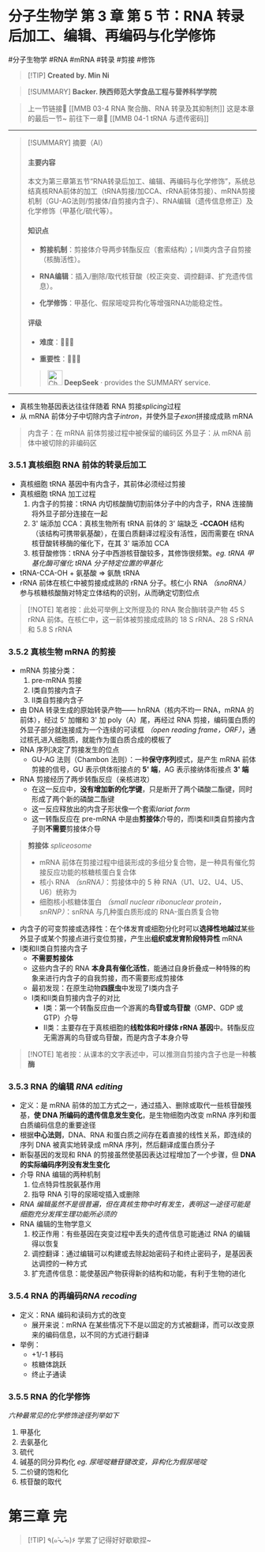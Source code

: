 # 分子生物学 第 3 章 第 5 节：RNA 转录后加工、编辑、再编码与化学修饰
#分子生物学 #RNA #mRNA #转录 #剪接 #修饰


> [!TIP] **Created by. Min Ni**

> [!SUMMARY] **Backer. 陕西师范大学食品工程与营养科学学院**

> 上一节链接🔗 [[MMB 03-4 RNA 聚合酶、RNA 转录及其抑制剂]]
> 这是本章的最后一节~
> 前往下一章🚀 [[MMB 04-1 tRNA 与遗传密码]]

---

> [!SUMMARY] 摘要（AI）
> 
> #### 主要内容
> 
> 本文为第三章第五节“RNA转录后加工、编辑、再编码与化学修饰”，系统总结真核RNA前体的加工（tRNA剪接/加CCA、rRNA前体剪接）、mRNA剪接机制（GU-AG法则/剪接体/自剪接内含子）、RNA编辑（遗传信息修正）及化学修饰（甲基化/硫代等）。
> 
> #### 知识点
> 
> - **剪接机制**：剪接体介导两步转酯反应（套索结构）；Ⅰ/Ⅱ类内含子自剪接（核酶活性）。
>     
> - **RNA编辑**：插入/删除/取代核苷酸（校正突变、调控翻译、扩充遗传信息）。
>     
> - **化学修饰**：甲基化、假尿嘧啶异构化等增强RNA功能稳定性。
>     
> 
> #### 评级
> 
> - **难度**：🌿🌿🌿
>     
> - **重要性**：🌟🌟🌟
> 
>><img src="https://img.icons8.com/?size=100&id=YWOidjGxCpFW&format=png&color=000000" alt="ChatGPT Icon" width="30" height="30" style="margin-bottom: -7px;"> **DeepSeek** · provides the SUMMARY service.

---
- 真核生物基因表达往往伴随着 RNA 剪接*splicing*过程
- 从 mRNA 前体分子中切除内含子*intron*，并使外显子*exon*拼接成成熟 mRNA

> 内含子：在 mRNA 前体剪接过程中被保留的编码区
> 外显子：从 mRNA 前体中被切除的非编码区

### 3.5.1 真核细胞 RNA 前体的转录后加工
- 真核细胞 tRNA 基因中有内含子，其前体必须经过剪接
- 真核细胞 tRNA 加工过程
	1. 内含子的剪接：tRNA 内切核酸酶切割前体分子中的内含子，RNA 连接酶将外显子部分连接在一起
	2. 3' 端添加 CCA：真核生物所有 tRNA 前体的 3' 端缺乏 **-CCAOH** 结构（该结构可携带氨基酸），在蛋白质翻译过程没有活性，因而需要在 tRNA 核苷酸转移酶的催化下，在其 3' 端添加 CCA
	3. 核苷酸修饰：tRNA 分子中西游核苷酸较多，其修饰很频繁。*eg. tRNA 甲基化酶可催化 tRNA 分子特定位置的甲基化*
- tRNA-CCA-OH + 氨基酸 $\Rightarrow$ 氨酰 tRNA
- rRNA 前体在核仁中被剪接成成熟的 rRNA 分子。核仁小 RNA *（snoRNA）* 参与核糖核酸酶对特定立体结构的识别，从而确定切割位点

>[!NOTE] 笔者按：此处可举例上文所提及的 RNA 聚合酶Ⅰ转录产物 45 S rRNA 前体。在核仁中，这一前体被剪接成成熟的 18 S rRNA、28 S rRNA 和 5.8 S rRNA

### 3.5.2 真核生物 mRNA 的剪接
- mRNA 剪接分类：
	1. pre-mRNA 剪接
	2. Ⅰ类自剪接内含子
	3. Ⅱ类自剪接内含子
- 由 DNA 转录生成的原始转录产物—— hnRNA（核内不均一 RNA，mRNA 的前体），经过 5' 加帽和 3' 加 poly（A）尾，再经过 RNA 剪接，编码蛋白质的外显子部分就连接成为一个连续的可读框 *（open reading frame，ORF）*，通过核孔进入细胞质，就能作为蛋白质合成的模板了
- RNA 序列决定了剪接发生的位点
	- GU-AG 法则（Chambon 法则）：一种**保守序列**模式，是产生 mRNA 前体剪接的信号，GU 表示供体衔接点的 **5' 端**，AG 表示接纳体衔接点 **3' 端**
- RNA 剪接经历了两步转酯反应（亲核进攻）
	- 在这一反应中，**没有增加新的化学键**，只是断开了两个磷酸二酯键，同时形成了两个新的磷酸二酯键
	- 这一反应释放出的内含子形状像一个套索*lariat form*
	- 这一转酯反应在 pre-mRNA 中是由**剪接体**介导的，而Ⅰ类和Ⅱ类自剪接内含子则**不需要**剪接体介导

> **剪接体** *spliceosome*
> - mRNA 前体在剪接过程中组装形成的多组分复合物，是一种具有催化剪接反应功能的核糖核蛋白复合体
> - 核小 RNA *（snRNA）*：剪接体中的 5 种 RNA（U1、U2、U4、U5、U6）统称为
> - 细胞核小核糖体蛋白 *（small nuclear ribonuclear protein，snRNP）*：snRNA 与几种蛋白质形成的 RNA-蛋白质复合物

- 内含子的可变剪接或选择性：在个体发育或细胞分化时可以**选择性地越过**某些外显子或某个剪接点进行变位剪接，产生出**组织或发育阶段特异性** mRNA
- Ⅰ类和Ⅱ类自剪接内含子
	- **不需要剪接体**
	- 这些内含子的 RNA **本身具有催化活性**，能通过自身折叠成一种特殊的构象来进行内含子的自我剪接，而不需要形成剪接体
	- 最初发现：在原生动物**四膜虫**中发现了Ⅰ类内含子
	- Ⅰ类和Ⅱ类自剪接内含子的对比
		- Ⅰ类：第一个转酯反应由一个游离的**鸟苷或鸟苷酸**（GMP、GDP 或 GTP）介导
		- Ⅱ类：主要存在于真核细胞的**线粒体和叶绿体 rRNA 基因**中。转酯反应无需游离的鸟苷或鸟苷酸，而是内含子本身介导

> [!NOTE] 笔者按：从课本的文字表述中，可以推测自剪接内含子也是一种**核酶**


### 3.5.3 RNA 的编辑 *RNA editing*
- 定义：是 mRNA 前体的加工方式之一，通过插入、删除或取代一些核苷酸残基，**使 DNA 所编码的遗传信息发生变化**，是生物细胞内改变 mRNA 序列和蛋白质编码信息的重要途径
- 根据**中心法则**，DNA、RNA 和蛋白质之间存在着直接的线性关系，即连续的序列 DNA 被真实地转录成 mRNA 序列，然后翻译成蛋白质分子
- 断裂基因的发现和 RNA 的剪接虽然使基因表达过程增加了一个步骤，但 **DNA 的实际编码序列没有发生变化**
- 介导 RNA 编辑的两种机制
	1. 位点特异性脱氨基作用
	2. 指导 RNA 引导的尿嘧啶插入或删除
- *RNA 编辑虽然不是很普遍，但在真核生物中时有发生，表明这一途径可能是细胞充分发挥生理功能所必须的*
- RNA 编辑的生物学意义
	1. 校正作用：有些基因在突变过程中丢失的遗传信息可能通过 RNA 的编辑得以恢复
	2. 调控翻译：通过编辑可以构建或去除起始密码子和终止密码子，是基因表达调控的一种方式
	3. 扩充遗传信息：能使基因产物获得新的结构和功能，有利于生物的进化
### 3.5.4 RNA 的再编码*RNA recoding*
- 定义：RNA 编码和读码方式的改变
	- 展开来说：mRNA 在某些情况下不是以固定的方式被翻译，而可以改变原来的编码信息，以不同的方式进行翻译
- 举例：
	- +1/-1 移码
	- 核糖体跳跃
	- 终止子通读
### 3.5.5 RNA 的化学修饰
*六种最常见的化学修饰途径列举如下*
1. 甲基化
2. 去氨基化
3. 硫代
4. 碱基的同分异构化 *eg. 尿嘧啶糖苷键改变，异构化为假尿嘧啶*
5. 二价键的饱和化
6. 核苷酸的取代

# 第三章 完

> [!TIP] ٩(๑˃̵ᴗ˂̵๑)۶ 学累了记得好好歇歇捏~

